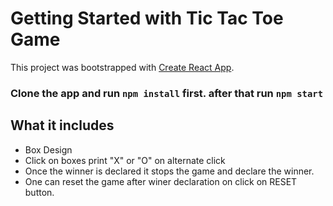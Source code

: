 # Getting Started with Tic Tac Toe Game

This project was bootstrapped with [Create React App](https://github.com/facebook/create-react-app).

### Clone the app and run `npm install` first. after that run `npm start`

## What it includes
- Box Design
- Click on boxes print "X" or "O" on alternate click
- Once the winner is declared it stops the game and declare the winner.
- One can reset the game after winer declaration on click on RESET button. 
